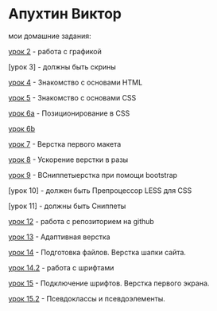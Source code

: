 

# Апухтин Виктор
мои домашние задания:

[урок 2](https://yadi.sk/d/nwojdlYwjkEPrw) - работа с графикой

[урок 3] - должны быть скрины

[урок 4](https://codepen.io/Viktor-A/pen/jOVEoVq) - Знакомство с основами HTML

[урок 5](https://codepen.io/Viktor-A/pen/jOVEoVq) - Знакомство с основами CSS

[урок 6a](https://codepen.io/Viktor-A/pen/jOVEoVq) - Позиционирование в CSS

[урок 6b](https://codepen.io/Viktor-A/pen/jOVEoVq)

[урок 7](https://yadi.sk/d/uui2YNlLzgcpuA) - Верстка первого макета

[урок 8](https://yadi.sk/d/uui2YNlLzgcpuA) - Ускорение верстки в разы

[урок 9](https://yadi.sk/d/uui2YNlLzgcpuA) - ВСниппетыерстка при помощи bootstrap

[урок 10] - должен быть Препроцессор LESS для CSS

[урок 11] - должны быть Сниппеты

[урок 12](https://apuhtin-v.github.io/lesson_12/) - работа с репозиторием на github 

[урок 13](https://apuhtin-v.github.io/lesson_13/) - Адаптивная верстка

[урок 14](https://apuhtin-v.github.io/lesson_14/) - Подготовка файлов. Верстка шапки сайта.

[урок 14.2](https://apuhtin-v.github.io/lesson_14.2/) - работа с шрифтами

[урок 15](https://apuhtin-v.github.io/lesson_15/) - Подключение шрифтов. Верстка первого экрана.

[урок 15.2](https://apuhtin-v.github.io/lesson_15.2/) - Псевдоклассы и псевдоэлементы.
